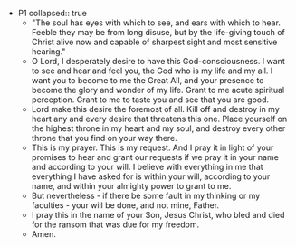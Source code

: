 - P1
  collapsed:: true
	- "The soul has eyes with which to see, and ears with which to hear. Feeble they may be from long disuse, but by the life-giving touch of Christ alive now and capable of sharpest sight and most sensitive hearing."
	- O Lord, I desperately desire to have this God-consciousness. I want to see and hear and feel you, the God who is my life and my all. I want you to become to me the Great All, and your presence to become the glory and wonder of my life. Grant to me acute spiritual perception. Grant to me to taste you and see that you are good.
	- Lord make this desire the foremost of all. Kill off and destroy in my heart any and every desire that threatens this one. Place yourself on the highest throne in my heart and my soul, and destroy every other throne that you find on your way there.
	- This is my prayer. This is my request. And I pray it in light of your promises to hear and grant our requests if we pray it in your name and according to your will. I believe with everything in me that everything I have asked for is within your will, according to your name, and within your almighty power to grant to me.
	- But nevertheless - if there be some fault in my thinking or my faculties - your will be done, and not mine, Father.
	- I pray this in the name of your Son, Jesus Christ, who bled and died for the ransom that was due for my freedom.
	- Amen.
